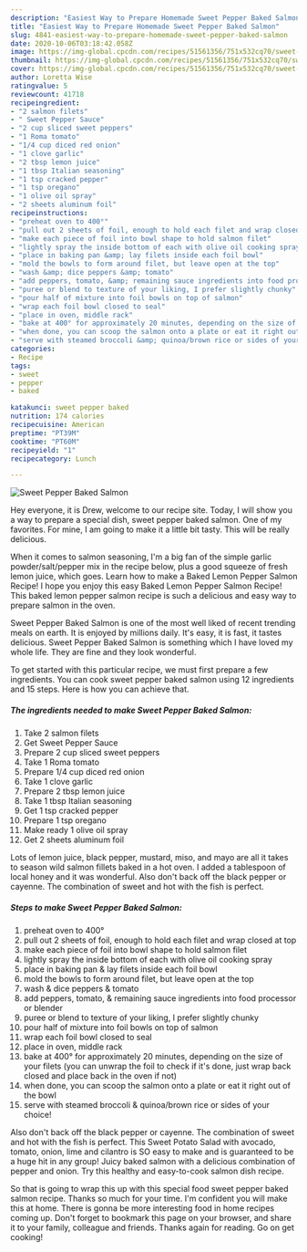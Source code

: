 ```yaml
---
description: "Easiest Way to Prepare Homemade Sweet Pepper Baked Salmon"
title: "Easiest Way to Prepare Homemade Sweet Pepper Baked Salmon"
slug: 4841-easiest-way-to-prepare-homemade-sweet-pepper-baked-salmon
date: 2020-10-06T03:18:42.058Z
image: https://img-global.cpcdn.com/recipes/51561356/751x532cq70/sweet-pepper-baked-salmon-recipe-main-photo.jpg
thumbnail: https://img-global.cpcdn.com/recipes/51561356/751x532cq70/sweet-pepper-baked-salmon-recipe-main-photo.jpg
cover: https://img-global.cpcdn.com/recipes/51561356/751x532cq70/sweet-pepper-baked-salmon-recipe-main-photo.jpg
author: Loretta Wise
ratingvalue: 5
reviewcount: 41718
recipeingredient:
- "2 salmon filets"
- " Sweet Pepper Sauce"
- "2 cup sliced sweet peppers"
- "1 Roma tomato"
- "1/4 cup diced red onion"
- "1 clove garlic"
- "2 tbsp lemon juice"
- "1 tbsp Italian seasoning"
- "1 tsp cracked pepper"
- "1 tsp oregano"
- "1 olive oil spray"
- "2 sheets aluminum foil"
recipeinstructions:
- "preheat oven to 400°"
- "pull out 2 sheets of foil, enough to hold each filet and wrap closed at top"
- "make each piece of foil into bowl shape to hold salmon filet"
- "lightly spray the inside bottom of each with olive oil cooking spray"
- "place in baking pan &amp; lay filets inside each foil bowl"
- "mold the bowls to form around filet, but leave open at the top"
- "wash &amp; dice peppers &amp; tomato"
- "add peppers, tomato, &amp; remaining sauce ingredients into food processor or blender"
- "puree or blend to texture of your liking, I prefer slightly chunky"
- "pour half of mixture into foil bowls on top of salmon"
- "wrap each foil bowl closed to seal"
- "place in oven, middle rack"
- "bake at 400° for approximately 20 minutes, depending on the size of your filets (you can unwrap the foil to check if it&#39;s done, just wrap back closed and place back in the oven if not)"
- "when done, you can scoop the salmon onto a plate or eat it right out of the bowl"
- "serve with steamed broccoli &amp; quinoa/brown rice or sides of your choice!"
categories:
- Recipe
tags:
- sweet
- pepper
- baked

katakunci: sweet pepper baked 
nutrition: 174 calories
recipecuisine: American
preptime: "PT39M"
cooktime: "PT60M"
recipeyield: "1"
recipecategory: Lunch

---
```



![Sweet Pepper Baked Salmon](https://img-global.cpcdn.com/recipes/51561356/751x532cq70/sweet-pepper-baked-salmon-recipe-main-photo.jpg)

Hey everyone, it is Drew, welcome to our recipe site. Today, I will show you a way to prepare a special dish, sweet pepper baked salmon. One of my favorites. For mine, I am going to make it a little bit tasty. This will be really delicious.

When it comes to salmon seasoning, I&#39;m a big fan of the simple garlic powder/salt/pepper mix in the recipe below, plus a good squeeze of fresh lemon juice, which goes. Learn how to make a Baked Lemon Pepper Salmon Recipe! I hope you enjoy this easy Baked Lemon Pepper Salmon Recipe! This baked lemon pepper salmon recipe is such a delicious and easy way to prepare salmon in the oven.

Sweet Pepper Baked Salmon is one of the most well liked of recent trending meals on earth. It is enjoyed by millions daily. It's easy, it is fast, it tastes delicious. Sweet Pepper Baked Salmon is something which I have loved my whole life. They are fine and they look wonderful.


To get started with this particular recipe, we must first prepare a few ingredients. You can cook sweet pepper baked salmon using 12 ingredients and 15 steps. Here is how you can achieve that.

<!--inarticleads1-->

##### The ingredients needed to make Sweet Pepper Baked Salmon:

1. Take 2 salmon filets
1. Get  Sweet Pepper Sauce
1. Prepare 2 cup sliced sweet peppers
1. Take 1 Roma tomato
1. Prepare 1/4 cup diced red onion
1. Take 1 clove garlic
1. Prepare 2 tbsp lemon juice
1. Take 1 tbsp Italian seasoning
1. Get 1 tsp cracked pepper
1. Prepare 1 tsp oregano
1. Make ready 1 olive oil spray
1. Get 2 sheets aluminum foil


Lots of lemon juice, black pepper, mustard, miso, and mayo are all it takes to season wild salmon fillets baked in a hot oven. I added a tablespoon of local honey and it was wonderful. Also don&#39;t back off the black pepper or cayenne. The combination of sweet and hot with the fish is perfect. 

<!--inarticleads2-->

##### Steps to make Sweet Pepper Baked Salmon:

1. preheat oven to 400°
1. pull out 2 sheets of foil, enough to hold each filet and wrap closed at top
1. make each piece of foil into bowl shape to hold salmon filet
1. lightly spray the inside bottom of each with olive oil cooking spray
1. place in baking pan &amp; lay filets inside each foil bowl
1. mold the bowls to form around filet, but leave open at the top
1. wash &amp; dice peppers &amp; tomato
1. add peppers, tomato, &amp; remaining sauce ingredients into food processor or blender
1. puree or blend to texture of your liking, I prefer slightly chunky
1. pour half of mixture into foil bowls on top of salmon
1. wrap each foil bowl closed to seal
1. place in oven, middle rack
1. bake at 400° for approximately 20 minutes, depending on the size of your filets (you can unwrap the foil to check if it&#39;s done, just wrap back closed and place back in the oven if not)
1. when done, you can scoop the salmon onto a plate or eat it right out of the bowl
1. serve with steamed broccoli &amp; quinoa/brown rice or sides of your choice!


Also don&#39;t back off the black pepper or cayenne. The combination of sweet and hot with the fish is perfect. This Sweet Potato Salad with avocado, tomato, onion, lime and cilantro is SO easy to make and is guaranteed to be a huge hit in any group! Juicy baked salmon with a delicious combination of pepper and onion. Try this healthy and easy-to-cook salmon dish recipe. 

So that is going to wrap this up with this special food sweet pepper baked salmon recipe. Thanks so much for your time. I'm confident you will make this at home. There is gonna be more interesting food in home recipes coming up. Don't forget to bookmark this page on your browser, and share it to your family, colleague and friends. Thanks again for reading. Go on get cooking!
